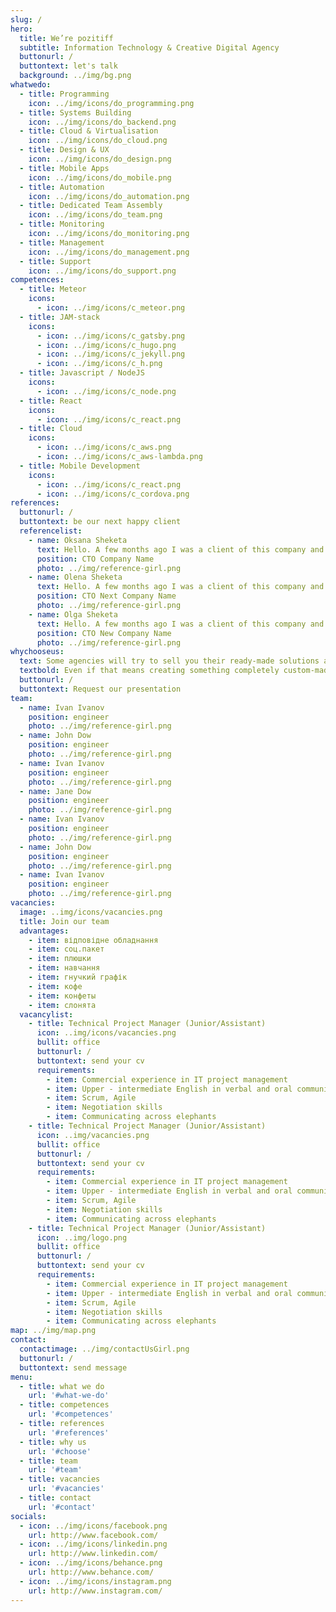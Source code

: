 ```yaml
---
slug: /
hero:
  title: We’re pozitiff
  subtitle: Information Technology & Creative Digital Agency
  buttonurl: /
  buttontext: let's talk
  background: ../img/bg.png
whatwedo:
  - title: Programming
    icon: ../img/icons/do_programming.png
  - title: Systems Building
    icon: ../img/icons/do_backend.png
  - title: Cloud & Virtualisation
    icon: ../img/icons/do_cloud.png
  - title: Design & UX
    icon: ../img/icons/do_design.png
  - title: Mobile Apps
    icon: ../img/icons/do_mobile.png
  - title: Automation
    icon: ../img/icons/do_automation.png
  - title: Dedicated Team Assembly
    icon: ../img/icons/do_team.png
  - title: Monitoring
    icon: ../img/icons/do_monitoring.png
  - title: Management
    icon: ../img/icons/do_management.png
  - title: Support
    icon: ../img/icons/do_support.png
competences:
  - title: Meteor
    icons:
      - icon: ../img/icons/c_meteor.png
  - title: JAM-stack
    icons:
      - icon: ../img/icons/c_gatsby.png
      - icon: ../img/icons/c_hugo.png
      - icon: ../img/icons/c_jekyll.png
      - icon: ../img/icons/c_h.png
  - title: Javascript / NodeJS
    icons:
      - icon: ../img/icons/c_node.png
  - title: React
    icons:
      - icon: ../img/icons/c_react.png
  - title: Cloud
    icons:
      - icon: ../img/icons/c_aws.png
      - icon: ../img/icons/c_aws-lambda.png
  - title: Mobile Development
    icons:
      - icon: ../img/icons/c_react.png
      - icon: ../img/icons/c_cordova.png
references:
  buttonurl: /
  buttontext: be our next happy client
  referencelist:
    - name: Oksana Sheketa
      text: Hello. A few months ago I was a client of this company and after finishing all of the work could strongly recommended this company. All of my requirements and marks was improved and in result I'm very happy!
      position: CTO Company Name
      photo: ../img/reference-girl.png
    - name: Olena Sheketa
      text: Hello. A few months ago I was a client of this company and after finishing all of the work could strongly recommended this company. All of my requirements and marks was improved and in result I'm very happy!
      position: CTO Next Company Name
      photo: ../img/reference-girl.png
    - name: Olga Sheketa
      text: Hello. A few months ago I was a client of this company and after finishing all of the work could strongly recommended this company. All of my requirements and marks was improved and in result I'm very happy!
      position: CTO New Company Name
      photo: ../img/reference-girl.png
whychooseus:
  text: Some agencies will try to sell you their ready-made solutions and/or technologies they are most comfortable using – not what you really need. What makes us different is that we are open to looking beyond what we know to find the optimal solution for every customer.
  textbold: Even if that means creating something completely custom-made.
  buttonurl: /
  buttontext: Request our presentation
team:
  - name: Ivan Ivanov
    position: engineer
    photo: ../img/reference-girl.png
  - name: John Dow
    position: engineer
    photo: ../img/reference-girl.png
  - name: Ivan Ivanov
    position: engineer
    photo: ../img/reference-girl.png
  - name: Jane Dow
    position: engineer
    photo: ../img/reference-girl.png
  - name: Ivan Ivanov
    position: engineer
    photo: ../img/reference-girl.png
  - name: John Dow
    position: engineer
    photo: ../img/reference-girl.png
  - name: Ivan Ivanov
    position: engineer
    photo: ../img/reference-girl.png
vacancies:
  image: ..img/icons/vacancies.png
  title: Join our team
  advantages:
    - item: відповідне обладнання
    - item: соц.пакет
    - item: плюшки
    - item: навчання
    - item: гнучкий графік
    - item: кофе
    - item: конфеты
    - item: слонята
  vacancylist:
    - title: Technical Project Manager (Junior/Assistant)
      icon: ..img/icons/vacancies.png
      bullit: office
      buttonurl: /
      buttontext: send your cv
      requirements:
        - item: Commercial experience in IT project management
        - item: Upper - intermediate English in verbal and oral communication
        - item: Scrum, Agile
        - item: Negotiation skills
        - item: Communicating across elephants
    - title: Technical Project Manager (Junior/Assistant)
      icon: ..img/vacancies.png
      bullit: office
      buttonurl: /
      buttontext: send your cv
      requirements:
        - item: Commercial experience in IT project management
        - item: Upper - intermediate English in verbal and oral communication
        - item: Scrum, Agile
        - item: Negotiation skills
        - item: Communicating across elephants
    - title: Technical Project Manager (Junior/Assistant)
      icon: ..img/logo.png
      bullit: office
      buttonurl: /
      buttontext: send your cv
      requirements:
        - item: Commercial experience in IT project management
        - item: Upper - intermediate English in verbal and oral communication
        - item: Scrum, Agile
        - item: Negotiation skills
        - item: Communicating across elephants
map: ../img/map.png
contact:
  contactimage: ../img/contactUsGirl.png
  buttonurl: /
  buttontext: send message
menu:
  - title: what we do
    url: '#what-we-do'
  - title: competences
    url: '#competences'
  - title: references
    url: '#references'
  - title: why us
    url: '#choose'
  - title: team
    url: '#team'
  - title: vacancies
    url: '#vacancies'
  - title: contact
    url: '#contact'
socials:
  - icon: ../img/icons/facebook.png
    url: http://www.facebook.com/
  - icon: ../img/icons/linkedin.png
    url: http://www.linkedin.com/
  - icon: ../img/icons/behance.png
    url: http://www.behance.com/
  - icon: ../img/icons/instagram.png
    url: http://www.instagram.com/
---
```

